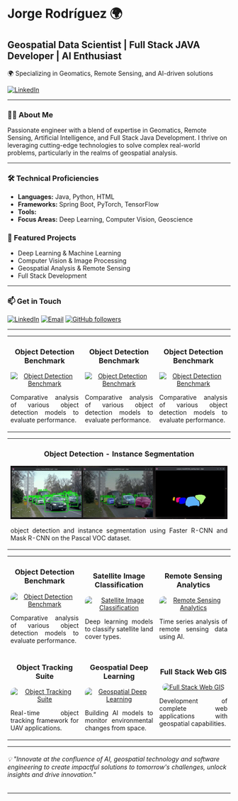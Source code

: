 # Jorge Rodríguez 🌍

## Geospatial Data Scientist | Full Stack JAVA Developer | AI Enthusiast

🌍 Specializing in Geomatics, Remote Sensing, and AI-driven solutions

[![LinkedIn](https://img.shields.io/badge/LinkedIn-0077B5?style=for-the-badge&logo=linkedin&logoColor=white)](https://www.linkedin.com/in/jrodrigueze/)

---

### 👨‍💻 About Me

Passionate engineer with a blend of expertise in Geomatics, Remote Sensing, Artificial Intelligence, and Full Stack Java Development. I thrive on leveraging cutting-edge technologies to solve complex real-world problems, particularly in the realms of geospatial analysis.

---

### 🛠️ Technical Proficiencies

- **Languages:** Java, Python, HTML
- **Frameworks:** Spring Boot, PyTorch, TensorFlow
- **Tools:** 
- **Focus Areas:** Deep Learning, Computer Vision, Geoscience

### 🚀 Featured Projects

- Deep Learning & Machine Learning
- Computer Vision & Image Processing
- Geospatial Analysis & Remote Sensing
- Full Stack Development

---

### 📫 Get in Touch

[![LinkedIn](https://img.shields.io/badge/LinkedIn-0077B5?style=for-the-badge&logo=linkedin&logoColor=white)](https://www.linkedin.com/in/jrodrigueze/)
[![Email](https://img.shields.io/badge/Email-D14836?style=for-the-badge&logo=gmail&logoColor=white)](mailto:jrodrigueze.info@gmail.com)
[![GitHub followers](https://img.shields.io/github/followers/georaiser?style=social)](https://github.com/georaiser)

---
<table align="center">
  <tr>
    <td align="center" width="30%">
      <h3>Object Detection Benchmark</h3>
      <a href="https://github.com/georaiser/16_ObjectDetectionBenchmark" target="_blank">
        <img src="https://github.com/georaiser/16_ObjectDetectionBenchmark/blob/master/Video1_yolo11m.gif?raw=true" width="100%" alt="Object Detection Benchmark">
      </a>
      <p align="justify">
        Comparative analysis of various object detection models to evaluate performance.
      </p>
    </td>
    <td align="center" width="30%">
      <h3>Object Detection Benchmark</h3>
      <a href="https://github.com/georaiser/16_ObjectDetectionBenchmark" target="_blank">
        <img src="https://github.com/georaiser/16_ObjectDetectionBenchmark/blob/master/Video1_yolo11m.gif?raw=true" width="100%" alt="Object Detection Benchmark">
      </a>
      <p align="justify">
        Comparative analysis of various object detection models to evaluate performance.
      </p>
    </td>
      <td align="center" width="30%">
      <h3>Object Detection Benchmark</h3>
      <a href="https://github.com/georaiser/16_ObjectDetectionBenchmark" target="_blank">
        <img src="https://github.com/georaiser/16_ObjectDetectionBenchmark/blob/master/comparative_video1.gif?raw=true" width="100%" alt="Object Detection Benchmark">
      </a>
      <p align="justify">
        Comparative analysis of various object detection models to evaluate performance.
      </p>
    </td>
  </tr>
</table>

<table>
  <tr>
    <td align="center" width="100%">
      <h3>Object Detection - Instance Segmentation</h3>
      <a href="https://github.com/georaiser/14_VisualObjectRecognition" target="_blank">
        <img src="https://github.com/georaiser/14_VisualObjectRecognition/blob/master/FasterRCNN_MaskRCNN.gif?raw=true" width="100%" alt="Visual Object Recognition">
      </a>
      <p align="justify">
        object detection and instance segmentation using Faster R-CNN and Mask R-CNN on the Pascal VOC dataset.
      </p>
    </td>
  </tr>
</table>




<table align="center" cellpadding="10">
  <tr>
    <td align="center" width="30%">
      <h3>Object Detection Benchmark</h3>
      <a href="https://github.com/georaiser/16_ObjectDetectionBenchmark" target="_blank">
        <img src="https://github.com/georaiser/16_ObjectDetectionBenchmark/blob/master/comparative_video1.gif?raw=true" width="100%" alt="Object Detection Benchmark" style="border-radius:10px;">
      </a>
      <p align="justify">
        Comparative analysis of various object detection models to evaluate performance.
      </p>
    </td>
    <td align="center" width="30%">
      <h3>Satellite Image Classification</h3>
      <a href="https://github.com/usuario/proyecto2" target="_blank">
        <img src="https://github.com/usuario/proyecto2/blob/master/demo2.gif?raw=true" width="100%" alt="Satellite Image Classification" style="border-radius:10px;">
      </a>
      <p align="justify">
        Deep learning models to classify satellite land cover types.
      </p>
    </td>
    <td align="center" width="30%">
      <h3>Remote Sensing Analytics</h3>
      <a href="https://github.com/usuario/proyecto3" target="_blank">
        <img src="https://github.com/usuario/proyecto3/blob/master/demo3.gif?raw=true" width="100%" alt="Remote Sensing Analytics" style="border-radius:10px;">
      </a>
      <p align="justify">
        Time series analysis of remote sensing data using AI.
      </p>
    </td>
  </tr>

  <tr>
    <td align="center" width="30%">
      <h3>Object Tracking Suite</h3>
      <a href="https://github.com/usuario/proyecto4" target="_blank">
        <img src="https://github.com/usuario/proyecto4/blob/master/demo4.gif?raw=true" width="100%" alt="Object Tracking Suite" style="border-radius:10px;">
      </a>
      <p align="justify">
        Real-time object tracking framework for UAV applications.
      </p>
    </td>
    <td align="center" width="30%">
      <h3>Geospatial Deep Learning</h3>
      <a href="https://github.com/usuario/proyecto5" target="_blank">
        <img src="https://github.com/usuario/proyecto5/blob/master/demo5.gif?raw=true" width="100%" alt="Geospatial Deep Learning" style="border-radius:10px;">
      </a>
      <p align="justify">
        Building AI models to monitor environmental changes from space.
      </p>
    </td>
    <td align="center" width="30%">
      <h3>Full Stack Web GIS</h3>
      <a href="https://github.com/usuario/proyecto6" target="_blank">
        <img src="https://github.com/usuario/proyecto6/blob/master/demo6.gif?raw=true" width="100%" alt="Full Stack Web GIS" style="border-radius:10px;">
      </a>
      <p align="justify">
        Development of complete web applications with geospatial capabilities.
      </p>
    </td>
  </tr>
</table>



---
###### 💡 "Innovate at the confluence of AI, geospatial technology and software engineering to create impactful solutions to tomorrow's challenges, unlock insights and drive innovation."
---
